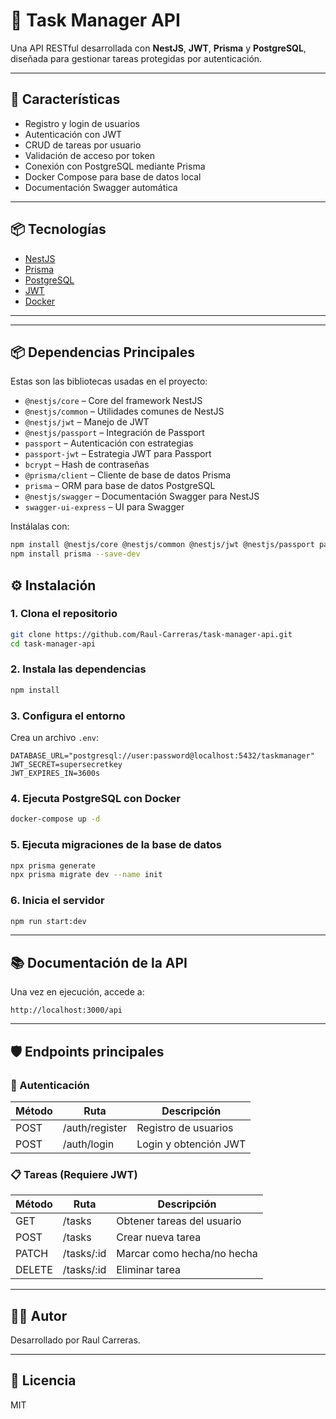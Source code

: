 # 📝 Task Manager API

Una API RESTful desarrollada con **NestJS**, **JWT**, **Prisma** y **PostgreSQL**, diseñada para gestionar tareas protegidas por autenticación.

---

## 🚀 Características

- Registro y login de usuarios
- Autenticación con JWT
- CRUD de tareas por usuario
- Validación de acceso por token
- Conexión con PostgreSQL mediante Prisma
- Docker Compose para base de datos local
- Documentación Swagger automática

---

## 📦 Tecnologías

- [NestJS](https://nestjs.com/)
- [Prisma](https://www.prisma.io/)
- [PostgreSQL](https://www.postgresql.org/)
- [JWT](https://jwt.io/)
- [Docker](https://www.docker.com/)

---

---

## 📦 Dependencias Principales

Estas son las bibliotecas usadas en el proyecto:

- `@nestjs/core` – Core del framework NestJS
- `@nestjs/common` – Utilidades comunes de NestJS
- `@nestjs/jwt` – Manejo de JWT
- `@nestjs/passport` – Integración de Passport
- `passport` – Autenticación con estrategias
- `passport-jwt` – Estrategia JWT para Passport
- `bcrypt` – Hash de contraseñas
- `@prisma/client` – Cliente de base de datos Prisma
- `prisma` – ORM para base de datos PostgreSQL
- `@nestjs/swagger` – Documentación Swagger para NestJS
- `swagger-ui-express` – UI para Swagger

Instálalas con:

```bash
npm install @nestjs/core @nestjs/common @nestjs/jwt @nestjs/passport passport passport-jwt bcrypt @prisma/client @nestjs/swagger swagger-ui-express
npm install prisma --save-dev
```

## ⚙️ Instalación

### 1. Clona el repositorio

```bash
git clone https://github.com/Raul-Carreras/task-manager-api.git
cd task-manager-api
```

### 2. Instala las dependencias

```bash
npm install
```

### 3. Configura el entorno

Crea un archivo `.env`:

```env
DATABASE_URL="postgresql://user:password@localhost:5432/taskmanager"
JWT_SECRET=supersecretkey
JWT_EXPIRES_IN=3600s
```

### 4. Ejecuta PostgreSQL con Docker

```bash
docker-compose up -d
```

### 5. Ejecuta migraciones de la base de datos

```bash
npx prisma generate
npx prisma migrate dev --name init
```

### 6. Inicia el servidor

```bash
npm run start:dev
```

---

## 📚 Documentación de la API

Una vez en ejecución, accede a:

```
http://localhost:3000/api
```

---

## 🛡 Endpoints principales

### 🔐 Autenticación

| Método | Ruta           | Descripción           |
| ------ | -------------- | --------------------- |
| POST   | /auth/register | Registro de usuarios  |
| POST   | /auth/login    | Login y obtención JWT |

### 📋 Tareas (Requiere JWT)

| Método | Ruta       | Descripción                |
| ------ | ---------- | -------------------------- |
| GET    | /tasks     | Obtener tareas del usuario |
| POST   | /tasks     | Crear nueva tarea          |
| PATCH  | /tasks/:id | Marcar como hecha/no hecha |
| DELETE | /tasks/:id | Eliminar tarea             |

---

## 👨‍💻 Autor

Desarrollado por Raul Carreras.

---

## 📄 Licencia

MIT

